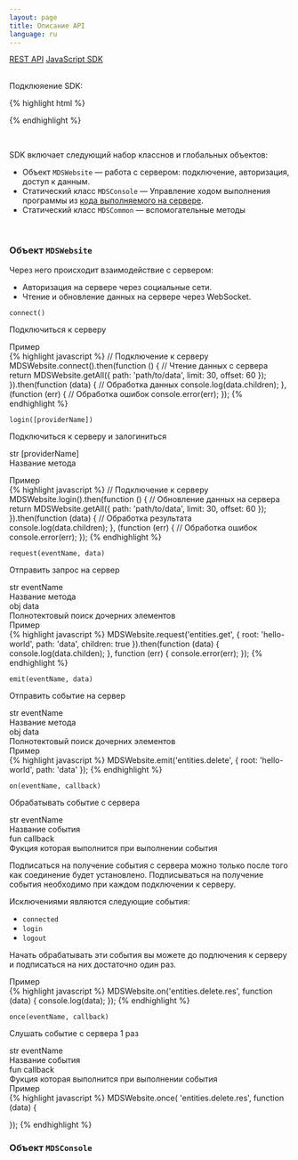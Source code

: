 ```yaml
---
layout: page
title: Описание API
language: ru
---
```


<div class="page-tab-list">
    <a href="/ru/docs/api" class="page-tab">REST API</a>
    <a href="/ru/docs/api/websocket" class="page-tab page-tab--active">JavaScript SDK</a>
</div>

<br />

Подклюяение SDK:

{% highlight html %}
<script src="https://web20.site/js/dist/web2.0.js"></script>
{% endhighlight %}

<br />

SDK включает следующий набор класснов и глобальных объектов:

* Объект ```MDSWebsite``` &mdash; работа с сервером: подключение, авторизация, доступ к данным.
* Статический класс ```MDSConsole``` &mdash; Управление ходом выполнения программы из [кода выполняемого на сервере](/ru/docs/how-to-run-code).
* Статический класс ```MDSCommon``` &mdash; вспомогательные методы

<br />

### Объект ```MDSWebsite```

Через него происходит взаимодействие с сервером:

- Авторизация на сервере через социальные сети.
- Чтение и обновление данных на сервере через WebSocket.

<section class="feature__section">
  <div class="row endpoint_header">
    <div class="col-sm-4 col-md-3">
      <div class="highlighter-rouge">
        <pre class="highlight"><code class="feature__method_name">connect()</code></pre>
      </div>
    </div>
    <div class="col-sm-8 col-md-9">
      <p class="feature__subtitle endpoint_header__description">Подключиться к серверу</p>
    </div>
  </div>
  <p>
    <div class="feature__code_example">Пример</div>
{% highlight javascript %}
// Подключение к серверу
MDSWebsite.connect().then(function () {
  // Чтение данных с сервера
  return MDSWebsite.getAll({
    path: 'path/to/data',
    limit: 30,
    offset: 60
  });
}).then(function (data) {
  // Обработка данных
  console.log(data.children);
}, (function (err) {
  // Обработка ошибок
  console.error(err);
});
{% endhighlight %}
  </p>
</section>


<section class="feature__section">
  <div class="row endpoint_header">
    <div class="col-sm-5 col-md-4">
      <div class="highlighter-rouge">
        <pre class="highlight"><code class="feature__method_name">login([providerName])</code></pre>
      </div>
    </div>
    <div class="col-sm-7 col-md-8">
      <p class="feature__subtitle endpoint_header__description">Подключиться к серверу и залогиниться</p>
    </div>
  </div>
  <div class="row">
    <div class="col-sm-4 col-md-3">
      <div class="highlighter__var">
        <span class="highlight__var_type highlight__var_type--str">str</span> [providerName]
      </div>
    </div>
    <div class="col-sm-8 col-md-9">
      Название метода
    </div>
  </div>
  
  <p>
    <div class="feature__code_example">Пример</div>
{% highlight javascript %}
// Подключение к серверу
MDSWebsite.login().then(function () {
  // Обновление данных на сервера
  return MDSWebsite.getAll({
    path: 'path/to/data',
    limit: 30,
    offset: 60
  });
}).then(function (data) {
  // Обработка результата
  console.log(data.children);
}, (function (err) {
  // Обработка ошибок
  console.error(err);
});
{% endhighlight %}
  </p>
</section>




<section class="feature__section">
  <div class="row">
    <div class="col-sm-5 col-md-4">
      <div class="highlighter-rouge">
        <pre class="highlight"><code class="feature__method_name">request(eventName, data)</code></pre>
      </div>
    </div>
    <div class="col-sm-7 col-md-8">
      <p class="feature__subtitle endpoint_header__description">Отправить запрос на сервер</p>
    </div>
  </div>
  
  <div class="row">
    <div class="col-sm-4 col-md-3">
      <div class="highlighter__var">
        <span class="highlight__var_type highlight__var_type--str">str</span> eventName
      </div>
    </div>
    <div class="col-sm-8 col-md-9">
      Название метода
    </div>
  </div>
  
  <div class="row">
    <div class="col-sm-4 col-md-3">
      <div class="highlighter__var">
        <span class="highlight__var_type highlight__var_type--array">obj</span> data
      </div>
    </div>
    <div class="col-sm-8 col-md-9">
      Полнотектовый поиск дочерних элементов
    </div>
  </div>
  <div class="feature__code_example">Пример</div>
{% highlight javascript %}
MDSWebsite.request('entities.get', {
  root: 'hello-world',
  path: 'data',
  children: true
}).then(function (data) {
  console.log(data.childen);
}, function (err) {
  console.error(err);
});
{% endhighlight %}
</section>



<section class="feature__section">
  <div class="row">
    <div class="col-sm-5 col-md-4">
      <div class="highlighter-rouge">
        <pre class="highlight"><code class="feature__method_name">emit(eventName, data)</code></pre>
      </div>
    </div>
    <div class="col-sm-7 col-md-8">
      <p class="feature__subtitle endpoint_header__description">Отправить событие на сервер</p>
    </div>
  </div>
  
  <div class="row">
    <div class="col-sm-4 col-md-3">
      <div class="highlighter__var">
        <span class="highlight__var_type highlight__var_type--str">str</span> eventName
      </div>
    </div>
    <div class="col-sm-8 col-md-9">
      Название метода
    </div>
  </div>
  
  <div class="row">
    <div class="col-sm-4 col-md-3">
      <div class="highlighter__var">
        <span class="highlight__var_type highlight__var_type--array">obj</span> data
      </div>
    </div>
    <div class="col-sm-8 col-md-9">
      Полнотектовый поиск дочерних элементов
    </div>
  </div>
  <div class="feature__code_example">Пример</div>
{% highlight javascript %}
MDSWebsite.emit('entities.delete', {
  root: 'hello-world',
  path: 'data'
});
{% endhighlight %}
</section>


<section class="feature__section">
  <div class="row">
    <div class="col-sm-5 col-md-4">
      <div class="highlighter-rouge">
        <pre class="highlight"><code class="feature__method_name">on(eventName, callback)</code></pre>
      </div>
    </div>
    <div class="col-sm-7 col-md-5">
      <p class="feature__subtitle">Обрабатывать событие с сервера</p>
    </div>
  </div>
  
  <div class="row">
    <div class="col-sm-4 col-md-3">
      <div class="highlighter__var">
        <span class="highlight__var_type highlight__var_type--str">str</span> eventName
      </div>
    </div>
    <div class="col-sm-8 col-md-9">
      Название события
    </div>
  </div>
  
  <div class="row">
    <div class="col-sm-4 col-md-3">
      <div class="highlighter__var">
        <span class="highlight__var_type highlight__var_type--function">fun</span> callback
      </div>
    </div>
    <div class="col-sm-8 col-md-9">
      Фукция которая выполнится при выполнении события
    </div>
  </div>
  <p>
    Подписаться на получение события с сервера можно только
    после того как соединение будет установлено. Подписываться на
    получение события необходимо при каждом подключении к серверу.
  </p>
  <p>
    Исключениями являются следующие события:
    <ul>
      <li><code>connected</code></li>
      <li><code>login</code></li>
      <li><code>logout</code></li>
    </ul>
    Начать обрабатывать эти события вы можете до подлючения к серверу и
    подписаться на них достаточно один раз.
  </p>
  <div class="feature__code_example">Пример</div>
{% highlight javascript %}
MDSWebsite.on('entities.delete.res', function (data) {
    console.log(data);
});
{% endhighlight %}

</section>


<section class="feature__section">
  <div class="row">
    <div class="col-md-4">
      <div class="highlighter-rouge">
        <pre class="highlight"><code class="feature__method_name">once(eventName, callback)</code></pre>
      </div>
      <p class="feature__subtitle">Слушать событие с сервера 1 раз</p>
      <p></p>
    </div>
    <div class="col-md-8">
      <div class="row">
        <div class="col-md-4">
          <div class="highlighter__var">
            <span class="highlight__var_type highlight__var_type--str">str</span> eventName
          </div>
        </div>
        <div class="col-md-8">
          Название события
        </div>
      </div>
      <div class="row">
        <div class="col-md-4">
          <div class="highlighter__var">
            <span class="highlight__var_type highlight__var_type--function">fun</span> callback
          </div>
        </div>
        <div class="col-md-8">
          Фукция которая выполнится при выполнении события
        </div>
      </div>
      <div class="feature__code_example">Пример</div>
{% highlight javascript %}
MDSWebsite.once(
  'entities.delete.res', function (data) {
    
  });
{% endhighlight %}
    </div>
  </div>
</section>



### Объект ```MDSConsole```